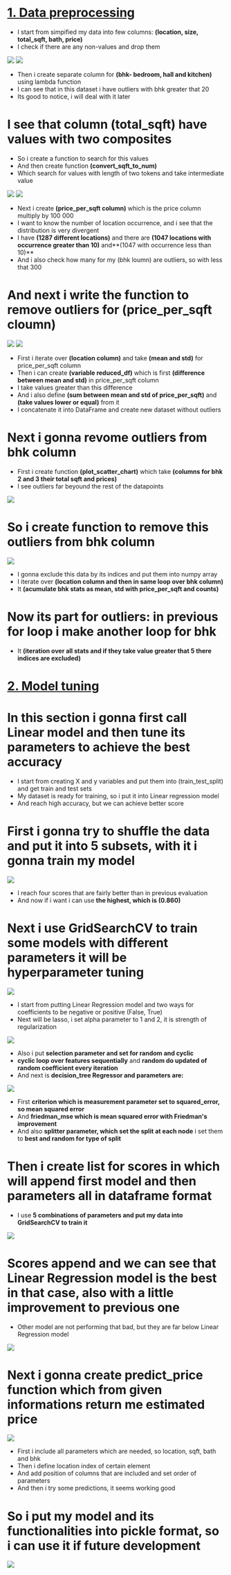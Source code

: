 # [1. Data preprocessing](https://github.com/JakubTabor/Data_augmentation_imbalance_data/blob/main/Project_home_price_model/Description/Preprocessing)
* I start from simpified my data into few columns: **(location, size,	total_sqft,	bath,	price)**
* I check if there are any non-values and drop them

![](https://github.com/JakubTabor/Data_augmentation_imbalance_data/blob/main/Project_home_price_model/Images/isnull.png)
![](https://github.com/JakubTabor/Data_augmentation_imbalance_data/blob/main/Project_home_price_model/Images/dropna.png)
* Then i create separate column for **(bhk- bedroom, hall and kitchen)** using lambda function
* I can see that in this dataset i have outliers with bhk greater that 20
* Its good to notice, i will deal with it later
# I see that column (total_sqft) have values with two composites
* So i create a function to search for this values
* And then create function **(convert_sqft_to_num)** 
* Which search for values with length of two tokens and take intermediate value

![](https://github.com/JakubTabor/Data_augmentation_imbalance_data/blob/main/Project_home_price_model/Images/sqft_to_num_function.png)
![](https://github.com/JakubTabor/Data_augmentation_imbalance_data/blob/main/Project_home_price_model/Images/convert_sqft_to_num%20.png)
* Next i create **(price_per_sqft column)** which is the price column multiply by 100 000
* I want to know the number of location occurrence, and i see that the distribution is very divergent
* I have **(1287 different locations)** and there are **(1047 locations with occurrence greater than 10)** and**(1047 with occurrence less than 10)**
* And i also check how many for my (bhk loumn) are outliers, so with less that 300
# And next i write the function to remove outliers for (price_per_sqft cloumn)

![](https://github.com/JakubTabor/Data_augmentation_imbalance_data/blob/main/Project_home_price_model/Images/remove_pps_outliers.png)
![](https://github.com/JakubTabor/Data_augmentation_imbalance_data/blob/main/Project_home_price_model/Images/pps_values.png)
* First i iterate over **(location column)** and take **(mean and std)** for price_per_sqft column
* Then i can create **(variable reduced_df)** which is first **(difference between mean and std)** in price_per_sqft column 
* I take values greater than this difference
* And i also define **(sum between mean and std of price_per_sqft)** and **(take values lower or equal)** from it 
* I concatenate it into DataFrame and create new dataset without outliers
# Next i gonna revome outliers from bhk column
* First i create function **(plot_scatter_chart)** which take **(columns for bhk 2 and 3 their total sqft and prices)**
* I see outliers far beyound the rest of the datapoints

![](https://github.com/JakubTabor/Data_augmentation_imbalance_data/blob/main/Project_home_price_model/Images/plot1_outliers.png)

# So i create function to remove this outliers from bhk column

![](https://github.com/JakubTabor/Data_augmentation_imbalance_data/blob/main/Project_home_price_model/Images/remove_bhk_outliers_function.png)
* I gonna exclude this data by its indices and put them into numpy array
* I iterate over **(location column and then in same loop over bhk column)** 
* It **(acumulate bhk stats as mean, std with price_per_sqft and counts)**
# Now its part for outliers: in previous for loop i make another loop for bhk
* It **(iteration over all stats and if they take value greater that 5 there indices are excluded)**

#
#
#
# [2. Model tuning](https://github.com/JakubTabor/Data_augmentation_imbalance_data/blob/main/Project_home_price_model/Description/Model_tuning)
# In this section i gonna first call Linear model and then tune its parameters to achieve the best accuracy
* I start from creating X and y variables and put them into (train_test_split) and get train and test sets
* My dataset is ready for training, so i put it into Linear regression model
* And reach high accuracy, but we can achieve better score
# First i gonna try to shuffle the data and put it into 5 subsets, with it i gonna train my model

![](https://github.com/JakubTabor/Data_augmentation_imbalance_data/blob/main/Project_home_price_model/Images_model/cross_val_score.png)

* I reach four scores that are fairly better than in previous evaluation
* And now if i want i can use **the highest, which is (0.860)**

# Next i use GridSearchCV to train some models with different parameters it will be hyperparameter tuning

![](https://github.com/JakubTabor/Data_augmentation_imbalance_data/blob/main/Project_home_price_model/Images_model/linear_regression.png)

* I start from putting Linear Regression model and two ways for coefficients to be negative or positive (False, True) 
* Next will be lasso, i set alpha parameter to 1 and 2, it  is strength of regularization

![](https://github.com/JakubTabor/Data_augmentation_imbalance_data/blob/main/Project_home_price_model/Images_model/lasso.png)

* Also i put **selection parameter and set for random and cyclic**
* **cyclic loop over features sequentially** and **random do updated of random coefficient every iteration**
* And next is **decision_tree Regressor and parameters are:**

![](https://github.com/JakubTabor/Data_augmentation_imbalance_data/blob/main/Project_home_price_model/Images_model/decision_tree.png)

* First **criterion which is measurement parameter set to squared_error, so mean squared error**
* And **friedman_mse which is mean squared error with Friedman's improvement**
* And also **splitter parameter, which set the split at each node** i set them to **best and random for type of split**
# Then i **create list for scores in which will append first model and then parameters all in dataframe format**
* I use **5 combinations of parameters and put my data into GridSearchCV to train it**

![](https://github.com/JakubTabor/Data_augmentation_imbalance_data/blob/main/Project_home_price_model/Images_model/scores_dataframe.png)

# Scores append and we can see that Linear Regression model is the best in that case, also with a little improvement to previous one
* Other model are not performing that bad, but they are far below Linear Regression model

![](https://github.com/JakubTabor/Data_augmentation_imbalance_data/blob/main/Project_home_price_model/Images_model/scores.png)

# Next i gonna create predict_price function which from given informations return me estimated price

![](https://github.com/JakubTabor/Data_augmentation_imbalance_data/blob/main/Project_home_price_model/Images_model/predict_function.png)

* First i include all parameters which are needed, so location, sqft, bath and bhk
* Then i define location index of certain element
* And add position of columns that are included and set order of parameters
* And then i try some predictions, it seems working good
# So i put my model and its functionalities into pickle format, so i can use it if future development

![](https://github.com/JakubTabor/Data_augmentation_imbalance_data/blob/main/Project_home_price_model/Images_model/model_saving.png)
